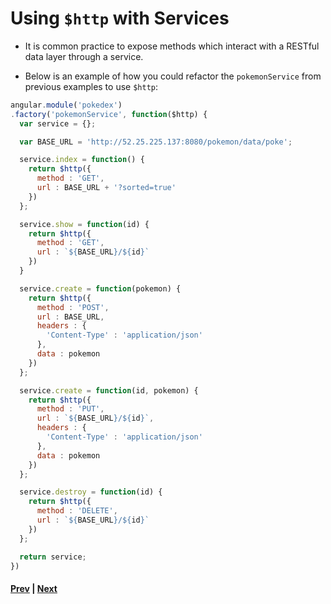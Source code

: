 # Using `$http` with Services

* It is common practice to expose methods which interact with a RESTful data layer through a service.

* Below is an example of how you could refactor the `pokemonService` from previous examples to use `$http`:

```js
angular.module('pokedex')
.factory('pokemonService', function($http) {
  var service = {};

  var BASE_URL = 'http://52.25.225.137:8080/pokemon/data/poke';

  service.index = function() {
    return $http({
      method : 'GET',
      url : BASE_URL + '?sorted=true'
    })
  };

  service.show = function(id) {
    return $http({
      method : 'GET',
      url : `${BASE_URL}/${id}`
    })
  }

  service.create = function(pokemon) {
    return $http({
      method : 'POST',
      url : BASE_URL,
      headers : {
        'Content-Type' : 'application/json'
      },
      data : pokemon
    })
  };

  service.create = function(id, pokemon) {
    return $http({
      method : 'PUT',
      url : `${BASE_URL}/${id}`,
      headers : {
        'Content-Type' : 'application/json'
      },
      data : pokemon
    })
  };

  service.destroy = function(id) {
    return $http({
      method : 'DELETE',
      url : `${BASE_URL}/${id}`
    })
  };

  return service;
})
```

#### [Prev](http-promise.md) | [Next](pokemon-lab.md)

